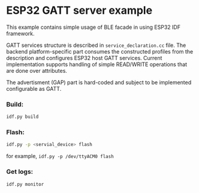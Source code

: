 # ESP32 GATT server example

This example contains simple usage of BLE facade in using ESP32 IDF framework.

GATT services structure is described in `service_declaration.cc` file.
The backend platform-specific part consumes the constructed profiles from the description and configures ESP32 host GATT services. Current implementation supports handling of simple READ/WRITE operations that are done over attributes.

The advertisment (GAP) part is hard-coded and subject to be implemented configurable as GATT.

### Build:
```bash
idf.py build
```

### Flash:
```bash
idf.py -p <servial_device> flash
```
for example, `idf.py -p /dev/ttyACM0 flash`

### Get logs:
```bash
idf.py monitor
```
